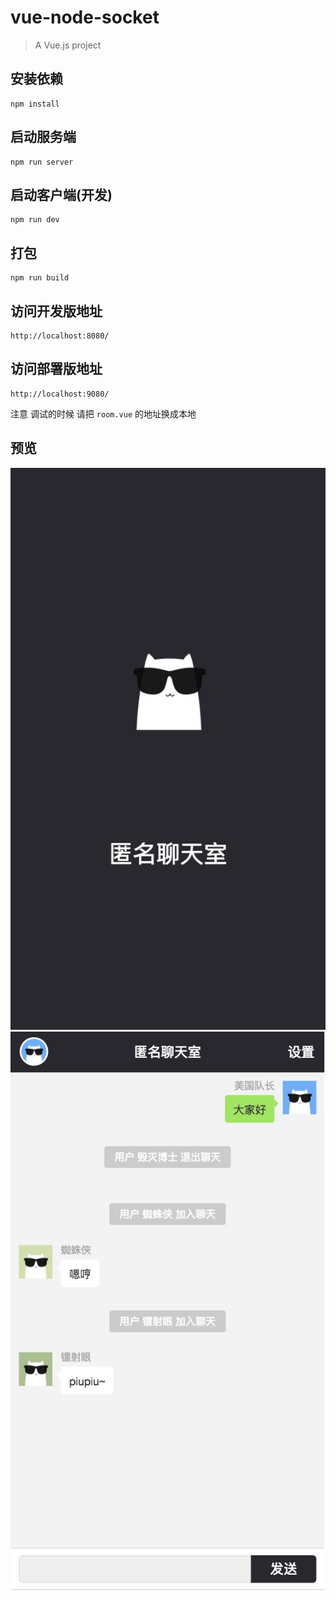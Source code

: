 # vue-node-socket

> A Vue.js project


## 安装依赖
```
npm install
```

## 启动服务端
```
npm run server
```

## 启动客户端(开发)
```
npm run dev
```

## 打包
```
npm run build
```

## 访问开发版地址
```
http://localhost:8080/
```

## 访问部署版地址
```
http://localhost:9080/
```

注意 调试的时候 请把 `room.vue` 的地址换成本地

## 预览

![首页](./doc/1.png)
![聊天室](./doc/2.png)